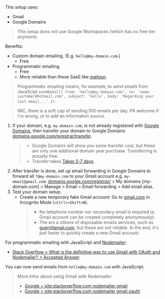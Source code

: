 This setup uses:
 - Gmail
 - Google Domains

> This setup does *not* use Google Workspaces (which has no free tier anymore).

Benefits:
 - Custom domain emailing. (E.g. `hello@my-domain.com`.)
   - Free
 - Programmatic emailing.
   - Free
   - More reliable than these SaaS like [mailgun](https://www.mailgun.com/).

> Programmatic emailing means, for example, to send emails from JavaScipt `sendEmail({ from: 'hello@my-domain.com', to: 'some-customer@hotmail.com', subject: 'hello', body: 'Regarding your last email...' })`.

> IIRC, there is a soft cap of sending 500 emails per day. PR welcome if I'm wrong, or to add an information source.

1. If your domain, e.g. `my-domain.com`, is not already registered with [Google Domains](https://domains.google.com/), then transfer your domain to Google Domains [domains.google.com/registrar/transfer](https://domains.google.com/registrar/transfer).
   >  - Google Domains will show you some transfer cost, but these are only one additional domain year purchase. Transferring is actually free.
   >  - Transfer takes [Takes 5-7 days](https://support.google.com/domains/answer/9003220?hl=en&ref_topic=9003137).
1. After transfer is done, set up email forwarding in Google Domains to forward all `*@my-domain.com` to your Gmail account e.g. `my-email@gmail.com`: [domains.google.com/registrar/](https://domains.google.com/registrar/) > My domains [my-domain.com] > Manage > Email > Email forwarding > Add email alias.
1. Test your domain setup.
   - Create a new temporary fake Gmail account: Go to [gmail.com](https://gmail.com) in Incognito Mode (`<Ctrl><Shift>N`).
     > - No telephone number nor secondary email is required (a Gmail account can be created completely anonymously).
     > - The are a zillions of disposable emails services, such as [guerrillamail.com](https://www.guerrillamail.com), but these are not reliable. In the end, it's just faster to quickly create a new Gmail account.

For programmatic emailing with JavaScript and [Nodemailer](https://github.com/nodemailer/nodemailer):
 - [Stack Overflow > What is the definitive way to use Gmail with OAuth and Nodemailer? > Accepted Answer](https://stackoverflow.com/questions/51933601/what-is-the-definitive-way-to-use-gmail-with-oauth-and-nodemailer/51933602#51933602)

You can now send emails from `hello@my-domain.com` with JavaScript.

> More infos about using Gmail with Nodemailer:
> - [Google > site:stackoverflow.com nodemailer gmail](https://www.google.com/search?q=site%3Astackoverflow.com+nodemailer+gmail)
> - [Google > site:stackoverflow.com nodemailer gmail oauth](https://www.google.com/search?q=site%3Astackoverflow.com+nodemailer+gmail+oauth)
